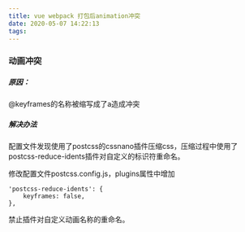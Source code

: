 ```yaml
---
title: vue webpack 打包后animation冲突
date: 2020-05-07 14:22:13
tags:
---
```

### 动画冲突
##### 原因：
@keyframes的名称被缩写成了a造成冲突

##### 解决办法

配置文件发现使用了postcss的cssnano插件压缩css，压缩过程中使用了postcss-reduce-idents插件对自定义的标识符重命名。

修改配置文件postcss.config.js，plugins属性中增加

```
'postcss-reduce-idents': {
    keyframes: false,
},

```

禁止插件对自定义动画名称的重命名。
